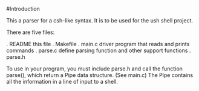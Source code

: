 #Introduction

This a parser for a csh-like syntax.  It is to be used for the ush
shell project.

There are five files:

 . README	this file
 . Makefile	
 . main.c	driver program that reads and prints commands
 . parse.c	define parsing function and other support functions
 . parse.h

To use in your program, you must include parse.h and call the function
parse(), which return a Pipe data structure.  (See main.c)  The Pipe
contains all the information in a line of input to a shell.


